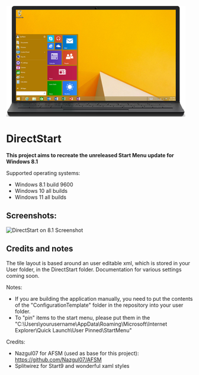 
<p align="left">
    <img src="https://raw.githubusercontent.com/Lixkote/DirectStart/master/laptop.png">
</p>

# DirectStart

**This project aims to recreate the unreleased Start Menu update for Windows 8.1**

Supported operating systems:

- Windows 8.1 build 9600
- Windows 10 all builds
- Windows 11 all builds

## Screenshots:

![DirectStart on 8.1 Screenshot](https://github.com/Lixkote/B8taMenu/blob/main/preview.png)


## Credits and notes

The tile layout is based around an user editable xml, which is stored in your User folder, in the DirectStart folder.
Documentation for various settings coming soon.

Notes: 
- If you are building the application manually, you need to put the contents of the "ConfigurationTemplate" folder in the repository into your user folder.
- To "pin" items to the start menu, please put them in the "C:\Users\yourusername\AppData\Roaming\Microsoft\Internet Explorer\Quick Launch\User Pinned\StartMenu"

Credits:
- Nazgul07 for AFSM (used as base for this project):
https://github.com/Nazgul07/AFSM
- Splitwirez for Start9 and wonderful xaml styles
